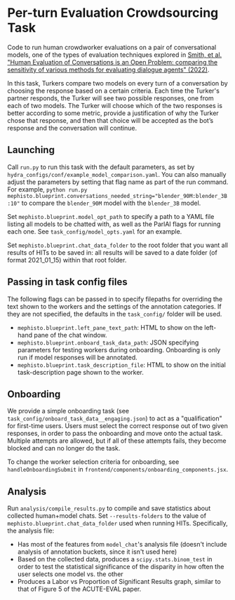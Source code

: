 # Per-turn Evaluation Crowdsourcing Task
Code to run human crowdworker evaluations on a pair of conversational models, one of the types of evaluation techniques explored in [Smith, et al. "Human Evaluation of Conversations is an Open Problem: comparing the sensitivity of various methods for evaluating dialogue agents" (2022)](https://arxiv.org/abs/2201.04723).

In this task, Turkers compare two models on every turn of a conversation by choosing the response based on a certain criteria. Each time the Turker's partner responds, the Turker will see two possible responses, one from each of two models. The Turker will choose which of the two responses is better according to some metric, provide a justification of why the Turker chose that response, and then that choice will be accepted as the bot’s response and the conversation will continue. 

## Launching

Call `run.py` to run this task with the default parameters, as set by `hydra_configs/conf/example_model_comparison.yaml`. You can also manually adjust the parameters by setting that flag name as part of the run command. For example, `python run.py mephisto.blueprint.conversations_needed_string="blender_90M:blender_3B:10"` to compare the `blender_90M` model with the `blender_3B` model.

Set `mephisto.blueprint.model_opt_path` to specify a path to a YAML file listing all models to be chatted with, as well as the ParlAI flags for running each one. See `task_config/model_opts.yaml` for an example.

Set `mephisto.blueprint.chat_data_folder` to the root folder that you want all results of HITs to be saved in: all results will be saved to a date folder (of format 2021_01_15) within that root folder.

## Passing in task config files

The following flags can be passed in to specify filepaths for overriding the text shown to the workers and the settings of the annotation categories. If they are not specified, the defaults in the `task_config/` folder will be used.
- `mephisto.blueprint.left_pane_text_path`: HTML to show on the left-hand pane of the chat window.
- `mephisto.blueprint.onboard_task_data_path`: JSON specifying parameters for testing workers during onboarding. Onboarding is only run if model responses will be annotated.
- `mephisto.blueprint.task_description_file`: HTML to show on the initial task-description page shown to the worker.

## Onboarding

We provide a simple onboarding task (see `task_config/onboard_task_data__engaging.json`) to act as a "qualification" for first-time users. Users must select the correct response out of two given responses, in order to pass the onboarding and move onto the actual task. Multiple attempts are allowed, but if all of these attempts fails, they become blocked and can no longer do the task.

To change the worker selection criteria for onboarding, see `handleOnboardingSubmit` in `frontend/components/onboarding_components.jsx`.

## Analysis
Run `analysis/compile_results.py` to compile and save statistics about collected human+model chats. Set `--results-folders` to the value of `mephisto.blueprint.chat_data_folder` used when running HITs. Specifically, the analysis file:
- Has most of the features from `model_chat`'s analysis file (doesn't include analysis of annotation buckets, since it isn't used here) 
- Based on the collected data, produces a `scipy.stats.binom_test` in order to test the statistical significance of the disparity in how often the user selects one model vs. the other
- Produces a Labor vs Proportion of Significant Results graph, similar to that of Figure 5 of the ACUTE-EVAL paper.